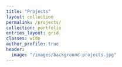 ```yaml
---
title: "Projects"
layout: collection
permalink: /projects/
collection: portfolio
entries_layout: grid
classes: wide
author_profile: true
header:
  image: "/images/background-projects.jpg"
---
```


